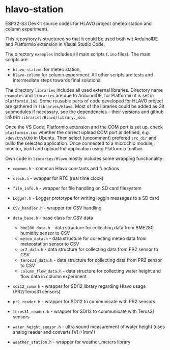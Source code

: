 # hlavo-station
ESP32-S3 DevKit source codes for HLAVO project (meteo station and column experiment).

This repository is structured so that it could be used both wit ArduinoIDE and Platformio extension in Visual Studio Code.

The directory `examples` includes all main scripts (`.ino` files).
The main scripts are
- `hlavo-station` for meteo station,
- `hlavo-column` for column experiment.
All other scripts are tests and intermediate steps towards final solutions.

The directory `libraries` includes all used external libraries.
Directory name `examples` and `libraries` are due to ArduinoIDE, for Platformio it is set in `platformio.ini`.
Some reusable parts of code developed for HLAVO project are gathered in `libraries/Hlavo`.
Most of the libraries could be added as Git submodules if necessary,
see the dependencies - their versions and github links in `libraries/Hlavo/library.json`.

Once the VS Code, Platformio extension and the COM port is set up, check `platformio.ini`
whether the correct upload COM port is defined, e.g. `/dev/ttyACM0` in Ubuntu.
Then select (uncomment) prefered `src_dir` and build the selected application.
Once connected to a microchip module; monitor, build and upload the application using Platformio toolbar.

Own code in `libraries/Hlavo` mostly includes some wrapping functionality:
- `common.h` - common Hlavo constants and functions
- `clock.h` - wrapper for RTC (real time clock)
- `file_info.h` - wrapper for file handling on SD card filesystem
- `Logger.h` - Logger prototype for writing loggin messages to a SD card
- `CSV_handler.h` - wrapper for CSV handling
- `data_base.h` - base class for CSV data
  - `bme280_data.h` - data structure for collecting data from BME280 humidity sensor to CSV
  - `meteo_data.h` - data structure for collecting meteo data from meteostation sensor to CSV
  - `pr2_data.h` - data structure for collecting data from PR2 sensor to CSV
  - `teros31_data.h` - data structure for collecting data from PR2 sensor to CSV
  - `column_flow_data.h` - data structure for collecting water height and flow data in column experiment

- `sdi12_comm.h` - wrapper for SDI12 library regarding Hlavo usage (PR2/Teros31 sensors)
- `pr2_reader.h` - wrapper for SDI12 to communicate with PR2 sensors
- `teros31_reader.h` - wrapper for SDI12 to communicate with Teros31 sensors
- `water_height_sensor.h` - ultra sound measurement of water height (uses analog reader and converts [V]->[mm])
- `weather_station.h` - wrapper for weather_meters library
